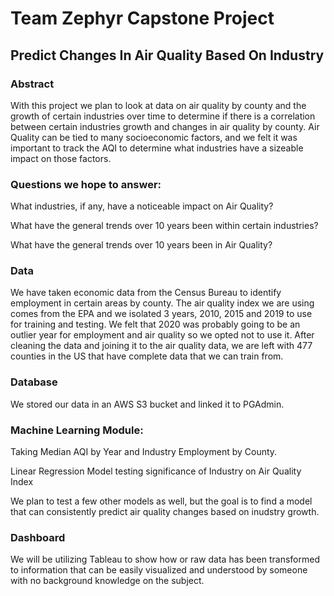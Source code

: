 # Team Zephyr Capstone Project

## Predict Changes In Air Quality Based On Industry

### Abstract

With this project we plan to look at data on air quality by county and the growth of certain industries over time to determine if there is a correlation between certain industries growth and changes in air quality by county. Air Quality can be tied to many socioeconomic factors, and we felt it was important to track the AQI to determine what industries have a sizeable impact on those factors. 

### Questions we hope to answer:

What industries, if any, have a noticeable impact on Air Quality?

What have the general trends over 10 years been within certain industries?

What have the general trends over 10 years been in Air Quality?

### Data

We have taken economic data from the Census Bureau to identify employment in certain areas by county. The air quality index we are using comes from the EPA and we isolated 3 years, 2010, 2015 and 2019 to use for training and testing. We felt that 2020 was probably going to be an outlier year for employment and air quality so we opted not to use it. After cleaning the data and joining it to the air quality data, we are left with 477 counties in the US that have complete data that we can train from.

### Database

We stored our data in an AWS S3 bucket and linked it to PGAdmin.

### Machine Learning Module: 
 
Taking Median AQI by Year and Industry Employment by County. 
 
Linear Regression Model testing significance of Industry on Air Quality Index 

We plan to test a few other models as well, but the goal is to find a model that can consistently predict air quality changes based on inudstry growth.

### Dashboard

We will be utilizing Tableau to show how or raw data has been transformed to information that can be easily visualized and understood by someone with no background knowledge on the subject. 
